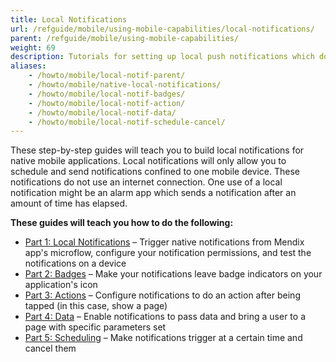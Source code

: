 ```yaml
---
title: Local Notifications
url: /refguide/mobile/using-mobile-capabilities/local-notifications/
parent: /refguide/mobile/using-mobile-capabilities/
weight: 69
description: Tutorials for setting up local push notifications which do not use an internet connection.
aliases:
    - /howto/mobile/local-notif-parent/
    - /howto/mobile/native-local-notifications/
    - /howto/mobile/local-notif-badges/
    - /howto/mobile/local-notif-action/
    - /howto/mobile/local-notif-data/
    - /howto/mobile/local-notif-schedule-cancel/
---
```


These step-by-step guides will teach you to build local notifications for native mobile applications. Local notifications will only allow you to schedule and send notifications confined to one mobile device. These notifications do not use an internet connection. One use of a local notification might be an alarm app which sends a notification after an amount of time has elapsed.

**These guides will teach you how to do the following:**

* [Part 1: Local Notifications](/refguide/mobile/using-mobile-capabilities/local-notifications/native-local-notifications/) – Trigger native notifications from Mendix app's microflow, configure your notification permissions, and test the notifications on a device
* [Part 2: Badges](/refguide/mobile/using-mobile-capabilities/local-notif-badges/) – Make your notifications leave badge indicators on your application's icon
* [Part 3: Actions](/refguide/mobile/using-mobile-capabilities/local-notif-action/) – Configure notifications to do an action after being tapped (in this case, show a page)
* [Part 4: Data](/refguide/mobile/using-mobile-capabilities/local-notif-data/) – Enable notifications to pass data and bring a user to a page with specific parameters set
* [Part 5: Scheduling](/refguide/mobile/using-mobile-capabilities/local-notif-schedule-cancel/) – Make notifications trigger at a certain time and cancel them